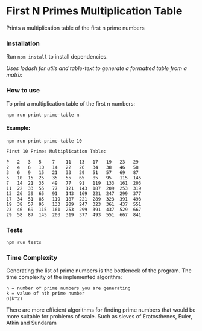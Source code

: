 # First N Primes Multiplication Table

Prints a multiplication table of the first n prime numbers

### Installation

Run `npm install` to install dependencies.

*Uses lodash for utils and table-text to generate a formatted table from a matrix*  

### How to use

To print a multiplication table of the first n numbers:

`npm run print-prime-table n`

#### Example:
```
npm run print-prime-table 10

First 10 Primes Multiplication Table:

P   2   3   5    7    11   13   17   19   23   29
2   4   6   10   14   22   26   34   38   46   58
3   6   9   15   21   33   39   51   57   69   87
5   10  15  25   35   55   65   85   95   115  145
7   14  21  35   49   77   91   119  133  161  203
11  22  33  55   77   121  143  187  209  253  319
13  26  39  65   91   143  169  221  247  299  377
17  34  51  85   119  187  221  289  323  391  493
19  38  57  95   133  209  247  323  361  437  551
23  46  69  115  161  253  299  391  437  529  667
29  58  87  145  203  319  377  493  551  667  841
```
### Tests

`npm run tests`

### Time Complexity

Generating the list of prime numbers is the bottleneck of the program. The time complexity of the implemented algorithm:  
```
n = number of prime numbers you are generating
k = value of nth prime number
O(k^2)
```
There are more efficient algorithms for finding prime numbers that would be more suitable for problems of scale. Such as sieves of Eratosthenes, Euler, Atkin and Sundaram

